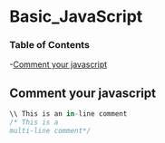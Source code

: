 # Basic_JavaScript

### Table of Contents

-[Comment your javascript](#comment-your-javascript)



## Comment your javascript

```javascript
\\ This is an in-line comment
/* This is a 
multi-line comment*/
```
